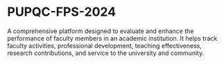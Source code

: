 # PUPQC-FPS-2024
A comprehensive platform designed to evaluate and enhance the  performance of faculty members in an academic institution. It helps track faculty activities, professional  development, teaching effectiveness, research contributions, and service to the university and  community.
